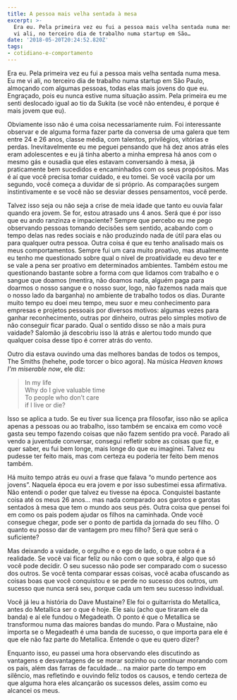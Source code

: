 ```yaml
---
title: A pessoa mais velha sentada à mesa
excerpt: >-
  Era eu. Pela primeira vez eu fui a pessoa mais velha sentada numa mesa. Eu me
  vi ali, no terceiro dia de trabalho numa startup em São…
date: '2018-05-20T20:24:52.820Z'
tags:
- cotidiano-e-comportamento
---
```


Era eu. Pela primeira vez eu fui a pessoa mais velha sentada numa mesa. Eu me vi ali, no terceiro dia de trabalho numa startup em São Paulo, almoçando com algumas pessoas, todas elas mais jovens do que eu. Engraçado, pois eu nunca estive numa situação assim. Pela primeira eu me senti deslocado igual ao tio da Sukita (se você não entendeu, é porque é mais jovem que eu).

Obviamente isso não é uma coisa necessariamente ruim. Foi interessante observar e de alguma forma fazer parte da conversa de uma galera que tem entre 24 e 26 anos, classe média, com talentos, privilégios, vitórias e perdas. Inevitavelmente eu me peguei pensando que há dez anos atrás eles eram adolescentes e eu já tinha aberto a minha empresa há anos com o mesmo gás e ousadia que eles estavam conversando à mesa, já praticamente bem sucedidos e encaminhados com os seus propósitos. Mas é aí que você precisa tomar cuidado, e eu tomei. Se você vacila por um segundo, você começa a duvidar de si próprio. As comparações surgem instintivamente e se você não se desviar desses pensamentos, você perde.

Talvez isso seja ou não seja a crise de meia idade que tanto eu ouvia falar quando era jovem. Se for, estou atrasado uns 4 anos. Será que é por isso que eu ando ranzinza e impaciente? Sempre que percebo eu me pego observando pessoas tomando decisões sem sentido, acabando com o tempo delas nas redes sociais e não produzindo nada de útil para elas ou para qualquer outra pessoa. Outra coisa é que eu tenho analisado mais os meus comportamentos. Sempre fui um cara muito proativo, mas atualmente eu tenho me questionado sobre qual o nível de proatividade eu devo ter e se vale a pena ser proativo em determinados ambientes. Também estou me questionando bastante sobre a forma com que lidamos com trabalho e o sangue que doamos (mentira, não doamos nada, alguém paga para doarmos o nosso sangue e o nosso suor, logo, não fazemos nada mais que o nosso lado da barganha) no ambiente de trabalho todos os dias. Durante muito tempo eu doei meu tempo, meu suor e meu conhecimento para empresas e projetos pessoais por diversos motivos: algumas vezes para ganhar reconhecimento, outras por dinheiro, outras pelo simples motivo de não conseguir ficar parado. Qual o sentido disso se não a mais pura vaidade? Salomão já descobriu isso lá atrás e alertou todo mundo que qualquer coisa desse tipo é correr atrás do vento.

Outro dia estava ouvindo uma das melhores bandas de todos os tempos, The Smiths (hehehe, pode torcer o bico agora). Na música _Heaven knows I'm miserable now_, ele diz:

> In my life  
> Why do I give valuable time  
> To people who don’t care  
> if I live or die?

Isso se aplica a tudo. Se eu tiver sua licença pra filosofar, isso não se aplica apenas a pessoas ou ao trabalho, isso também se encaixa em como você gasta seu tempo fazendo coisas que não fazem sentido pra você. Parado ali vendo a juventude conversar, consegui refletir sobre as coisas que fiz, e quer saber, eu fui bem longe, mais longe do que eu imaginei. Talvez eu pudesse ter feito mais, mas com certeza eu poderia ter feito bem menos também.

Há muito tempo atrás eu ouvi a frase que falava “o mundo pertence aos jovens”. Naquela época eu era jovem e por isso subestimei essa afirmativa. Não entendi o poder que talvez eu tivesse na época. Conquistei bastante coisa até os meus 26 anos… mas nada comparado aos garotos e garotas sentados à mesa que tem o mundo aos seus pés. Outra coisa que pensei foi em como os pais podem ajudar os filhos na caminhada. Onde você consegue chegar, pode ser o ponto de partida da jornada do seu filho. O quanto eu posso dar de vantagem pro meu filho? Será que será o suficiente?

Mas deixando a vaidade, o orgulho e o ego de lado, o que sobra é a realidade. Se você vai ficar feliz ou não com o que sobra, é algo que só você pode decidir. O seu sucesso não pode ser comparado com o sucesso dos outros. Se você tenta comparar essas coisas, você acaba ofuscando as coisas boas que você conquistou e se perde no sucesso dos outros, um sucesso que nunca será seu, porque cada um tem seu sucesso individual.

Você já leu a história do Dave Mustaine? Ele foi o guitarrista do Metallica, antes do Metallica ser o que é hoje. Ele saiu (acho que tiraram ele da banda) e aí ele fundou o Megadeath. O ponto é que o Metallica se transformou numa das maiores bandas do mundo. Para o Mustaine, não importa se o Megadeath é uma banda de sucesso, o que importa para ele é que ele não faz parte do Metallica. Entende o que eu quero dizer?

Enquanto isso, eu passei uma hora observando eles discutindo as vantagens e desvantagens de se morar sozinho ou continuar morando com os pais, além das farras de faculdade… na maior parte do tempo em silêncio, mas refletindo e ouvindo feliz todos os causos, e tendo certeza de que alguma hora eles alcançarão os sucessos deles, assim como eu alcancei os meus.